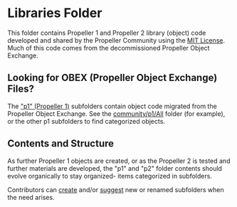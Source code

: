 # Libraries Folder
This folder contains Propeller 1 and Propeller 2 library (object) code developed and shared by the Propeller Community using the [MIT License](https://github.com/parallaxinc/propeller/wiki/Propeller-Object-License-(MIT)).  Much of this code comes from the decommissioned Propeller Object Exchange.

## Looking for OBEX (Propeller Object Exchange) Files?
The ["p1" (Propeller 1)](https://github.com/parallaxinc/propeller/tree/master/libraries/community/p1) subfolders contain object code migrated from the Propeller Object Exchange.  See the [community/p1/All](https://github.com/parallaxinc/propeller/tree/master/libraries/community/p1/All) folder (for example), or the other p1 subfolders to find categorized objects.

## Contents and Structure
As further Propeller 1 objects are created, or as the Propeller 2 is tested and further materials are developed, the "p1" and "p2" folder contents should evolve organically to stay organized- items categorized in subfolders.

Contributors can [create](https://github.com/parallaxinc/propeller/wiki/Contributing) and/or [suggest](mailto\\:developer+github@parallax.com?subject=Propeller+Repository+Suggestion) new or renamed subfolders when the need arises.
  
